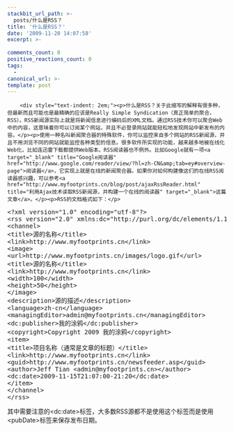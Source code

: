 ```yaml
---
stackbit_url_path: >-
  posts/什么是RSS？
title: '什么是RSS？'
date: '2009-11-20 14:07:58'
excerpt: >-
  
comments_count: 0
positive_reactions_count: 0
tags: 
  - 
canonical_url: >-
template: post
---
```


        <div style="text-indent: 2em;"><p>什么是RSS？关于此缩写的解释有很多种，但最新而且可能也是最精确的应该是Really Simple Syndication（真正简单的聚合，RSS）。RSS新闻源实际上就是将新闻信息进行编码后的XML文档。通过RSS技术你可以聚合Web中的内容，这意味着你可以订阅某个网站，并且不必登录网站就能轻松地发现网站中新发布的内容。</p><p>使用一种名叫新闻聚合器的特殊软件，你可以监控来自多个网站的RSS新闻源，并且不用浏览不同的网站就能监控各种类型的信息。很多软件所实现的功能，越来越多地被在线化Web化，比如连迅雷下载都提供Web版本。RSS阅读器也不例外。比如Google就有一项<a target="_blank" title="Google阅读器" href="http://www.google.com/reader/view/?hl=zh-CN&amp;tab=ey#overview-page">阅读器</a>，它实现上就是在线的新闻聚合器。如果你对如何构建像这们的在线RSS阅读器感兴趣，可以参考<a href="http://www.myfootprints.cn/blog/post/ajaxRssReader.html" title="利用Ajax技术读取RSS新闻源，并构建一个在线的阅读器" target="_blank">这篇文章</a>。</p><p>RSS的文档格式如下：</p>
<pre class="brush: xml" style="text-indent: 0;">&lt;?xml version="1.0" encoding="utf-8"?&gt;
&lt;rss version="2.0" xmlns:dc="http://purl.org/dc/elements/1.1/"&gt;
&lt;channel&gt;
&lt;title&gt;源的名称&lt;/title&gt;
&lt;link&gt;http://www.myfootprints.cn&lt;/link&gt;
&lt;image&gt;
&lt;url&gt;http://www.myfootprints.cn/images/logo.gif&lt;/url&gt;
&lt;title&gt;源的名称&lt;/title&gt;
&lt;link&gt;http://www.myfootprints.cn&lt;/link&gt;
&lt;width&gt;100&lt;/width&gt;
&lt;height&gt;50&lt;/height&gt;
&lt;/image&gt;
&lt;description&gt;源的描述&lt;/description&gt;
&lt;language&gt;zh-cn&lt;/language&gt;
&lt;managingEditor&gt;admin@myfootprints.cn&lt;/managingEditor&gt;
&lt;dc:publisher&gt;我的涂鸦&lt;/dc:publisher&gt;
&lt;copyright&gt;Copyright 2009 我的涂鸦&lt;/copyright&gt;
&lt;item&gt;
&lt;title&gt;项目名称（通常是文章的标题）&lt;/title&gt;
&lt;link&gt;http://www.myfootprints.cn&lt;/link&gt;
&lt;guid&gt;http://www.myfootprints.cn/newsfeeder.asp&lt;/guid&gt;
&lt;author&gt;Jeff Tian &lt;admin@myfootprints.cn&gt;&lt;/author&gt;
&lt;dc:date&gt;2009-11-15T21:07:00-21:20&lt;/dc:date&gt;
&lt;/item&gt;
&lt;/channel&gt;
&lt;/rss&gt;
</pre>
<p>其中需要注意的&lt;dc:date&gt;标签，大多数RSS源都不是使用这个标签而是使用&lt;pubDate&gt;标签来保存发布日期。</p>
</div>
      